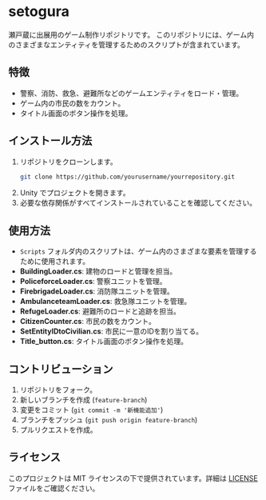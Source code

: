 # setogura
瀬戸蔵に出展用のゲーム制作リポジトリです。
このリポジトリには、ゲーム内のさまざまなエンティティを管理するためのスクリプトが含まれています。

## 特徴
- 警察、消防、救急、避難所などのゲームエンティティをロード・管理。
- ゲーム内の市民の数をカウント。
- タイトル画面のボタン操作を処理。

## インストール方法
1. リポジトリをクローンします。
   ```sh
   git clone https://github.com/yourusername/yourrepository.git
   ```
2. Unity でプロジェクトを開きます。
3. 必要な依存関係がすべてインストールされていることを確認してください。

## 使用方法
- `Scripts` フォルダ内のスクリプトは、ゲーム内のさまざまな要素を管理するために使用されます。
- **BuildingLoader.cs**: 建物のロードと管理を担当。
- **PoliceforceLoader.cs**: 警察ユニットを管理。
- **FirebrigadeLoader.cs**: 消防隊ユニットを管理。
- **AmbulanceteamLoader.cs**: 救急隊ユニットを管理。
- **RefugeLoader.cs**: 避難所のロードと追跡を担当。
- **CitizenCounter.cs**: 市民の数をカウント。
- **SetEntityIDtoCivilian.cs**: 市民に一意のIDを割り当てる。
- **Title_button.cs**: タイトル画面のボタン操作を処理。

## コントリビューション
1. リポジトリをフォーク。
2. 新しいブランチを作成 (`feature-branch`)
3. 変更をコミット (`git commit -m '新機能追加'`)
4. ブランチをプッシュ (`git push origin feature-branch`)
5. プルリクエストを作成。

## ライセンス
このプロジェクトは MIT ライセンスの下で提供されています。詳細は [LICENSE](LICENSE) ファイルをご確認ください。

